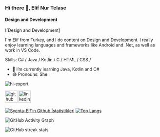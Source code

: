### Hi there 👋, Elif Nur Telase
#### Design and Development
![Design and Development]

I'm Elif from Turkey, and I do content on Design and Development. I really enjoy learning languages and frameworks like Android and .Net, as well as work in VS Code.


Skills: C# / Java / Kotlin / C / HTML / CSS / 

- 🌱 I’m currently learning Java, Kotlin and C# 
- 😄 Pronouns: She 


![hi-export](https://user-images.githubusercontent.com/46992725/149841410-438d9046-a2f5-4a6d-b3af-363fa0ad63dc.gif)

[<img src='https://cdn.jsdelivr.net/npm/simple-icons@3.0.1/icons/github.svg' alt='github' height='40'>](https://github.com/Syenta-elf)  [<img src='https://cdn.jsdelivr.net/npm/simple-icons@3.0.1/icons/linkedin.svg' alt='linkedin' height='40'>](https://www.linkedin.com/in/elif-nur-telase/)  

[![Syenta-Elf'in Github İstatistikleri](https://github-readme-stats.vercel.app/api?username=Syenta-Elf&show_icons=true&theme=tokyonight&layout=compact)](https://github.com/anuraghazra/github-readme-stats)
[![Top Langs](https://github-readme-stats.vercel.app/api/top-langs/?username=Syenta-Elf&layout=compact&theme=tokyonight)](https://github.com/anuraghazra/github-readme-stats) 

![GitHub Activity Graph](https://activity-graph.herokuapp.com/graph?username=Syenta-elf)  

![GitHub streak stats](https://github-readme-streak-stats.herokuapp.com/?user=Syenta-elf)  



